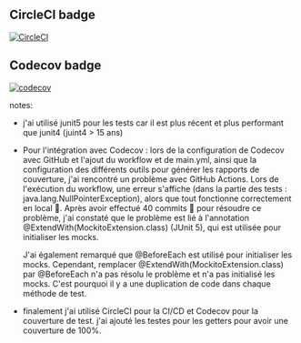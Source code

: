 ## CircleCI badge
[![CircleCI](https://dl.circleci.com/status-badge/img/gh/Ibrahim-Jallouli/ceri-m1-techniques-de-test/tree/master.svg?style=svg)](https://dl.circleci.com/status-badge/redirect/gh/Ibrahim-Jallouli/ceri-m1-techniques-de-test/tree/master)

## Codecov badge
[![codecov](https://codecov.io/gh/Ibrahim-Jallouli/ceri-m1-techniques-de-test/graph/badge.svg?token=99T2G064EK)](https://codecov.io/gh/Ibrahim-Jallouli/ceri-m1-techniques-de-test)



notes: 
- j'ai utilisé junit5 pour les tests car il est plus récent et plus performant que junit4 (juint4 > 15 ans)
- Pour l'intégration avec Codecov : lors de la configuration de Codecov avec GitHub et l'ajout du workflow et de main.yml, ainsi que la configuration des différents outils pour générer les rapports de couverture, j'ai rencontré un problème avec GitHub Actions. Lors de l'exécution du workflow, une erreur s'affiche (dans la partie des tests : java.lang.NullPointerException), alors que tout fonctionne correctement en local 🤔. Après avoir effectué 40 commits 🥲 pour résoudre ce problème, j'ai constaté que le problème est lié à l'annotation @ExtendWith(MockitoExtension.class) (JUnit 5), qui est utilisée pour initialiser les mocks.

  J'ai également remarqué que @BeforeEach est utilisé pour initialiser les mocks. Cependant, remplacer @ExtendWith(MockitoExtension.class) par @BeforeEach n'a pas résolu le problème et n'a pas initialisé les mocks. C'est pourquoi il y a une duplication de code dans chaque méthode de test.


- finalement j'ai utilisé CircleCI pour la CI/CD et Codecov pour la couverture de test. j'ai ajouté les testes pour les getters pour avoir une couverture de 100%.

